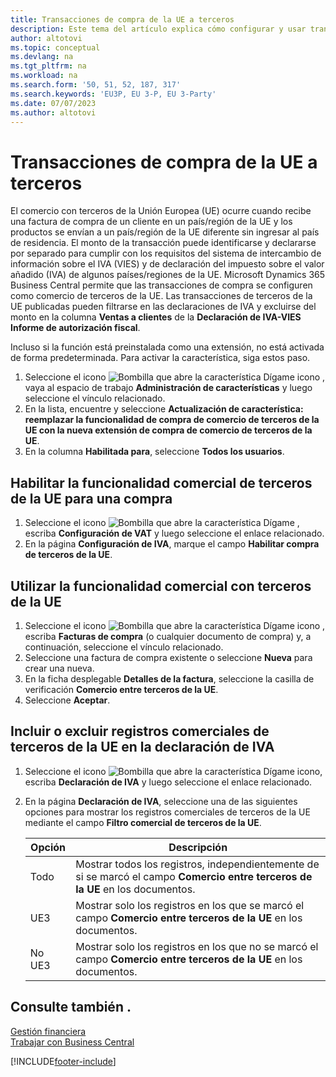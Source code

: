 ```yaml
---
title: Transacciones de compra de la UE a terceros
description: Este tema del artículo explica cómo configurar y usar transacciones de compra de terceros de la Unión Europea (UE).
author: altotovi
ms.topic: conceptual
ms.devlang: na
ms.tgt_pltfrm: na
ms.workload: na
ms.search.form: '50, 51, 52, 187, 317'
ms.search.keywords: 'EU3P, EU 3-P, EU 3-Party'
ms.date: 07/07/2023
ms.author: altotovi
---
```


# <a name="eu-third-party-purchase-transactions"></a>Transacciones de compra de la UE a terceros

El comercio con terceros de la Unión Europea (UE) ocurre cuando recibe una factura de compra de un cliente en un país/región de la UE y los productos se envían a un país/región de la UE diferente sin ingresar al país de residencia. El monto de la transacción puede identificarse y declararse por separado para cumplir con los requisitos del sistema de intercambio de información sobre el IVA (VIES) y de declaración del impuesto sobre el valor añadido (IVA) de algunos países/regiones de la UE. Microsoft Dynamics 365 Business Central permite que las transacciones de compra se configuren como comercio de terceros de la UE. Las transacciones de terceros de la UE publicadas pueden filtrarse en las declaraciones de IVA y excluirse del monto en la columna **Ventas a clientes** de la **Declaración de IVA-VIES Informe de autorización fiscal**.

Incluso si la función está preinstalada como una extensión, no está activada de forma predeterminada. Para activar la característica, siga estos paso.

1. Seleccione el icono ![Bombilla que abre la característica Dígame](media/ui-search/search_small.png "Dígame qué desea hacer") icono , vaya al espacio de trabajo **Administración de características** y luego seleccione el vínculo relacionado.
2. En la lista, encuentre y seleccione **Actualización de característica: reemplazar la funcionalidad de compra de comercio de terceros de la UE con la nueva extensión de compra de comercio de terceros de la UE**.
3. En la columna **Habilitada para**, seleccione **Todos los usuarios**.

## <a name="enable-eu-third-party-trade-functionality-for-a-purchase"></a>Habilitar la funcionalidad comercial de terceros de la UE para una compra

1. Seleccione el icono ![Bombilla que abre la característica Dígame](media/ui-search/search_small.png "Dígame qué desea hacer") , escriba **Configuración de VAT** y luego seleccione el enlace relacionado.
2. En la página **Configuración de IVA**, marque el campo **Habilitar compra de terceros de la UE**.

## <a name="use-eu-third-party-trade-functionality"></a>Utilizar la funcionalidad comercial con terceros de la UE

1. Seleccione el icono ![Bombilla que abre la característica Dígame](media/ui-search/search_small.png "Dígame qué desea hacer") icono , escriba **Facturas de compra** (o cualquier documento de compra) y, a continuación, seleccione el vínculo relacionado.
2. Seleccione una factura de compra existente o seleccione **Nueva** para crear una nueva.
3. En la ficha desplegable **Detalles de la factura**, seleccione la casilla de verificación **Comercio entre terceros de la UE**.
4. Seleccione **Aceptar**.

## <a name="include-or-exclude-eu-third-party-trade-records-on-the-vat-statement"></a>Incluir o excluir registros comerciales de terceros de la UE en la declaración de IVA

1. Seleccione el icono ![Bombilla que abre la característica Dígame](media/ui-search/search_small.png "Dígame qué desea hacer") icono, escriba **Declaración de IVA** y luego seleccione el enlace relacionado.
2. En la página **Declaración de IVA**, seleccione una de las siguientes opciones para mostrar los registros comerciales de terceros de la UE mediante el campo **Filtro comercial de terceros de la UE**.

    | Opción | Descripción |
    |--------|-------------|
    | Todo | Mostrar todos los registros, independientemente de si se marcó el campo **Comercio entre terceros de la UE** en los documentos. |
    | UE3 | Mostrar solo los registros en los que se marcó el campo **Comercio entre terceros de la UE** en los documentos. |
    | No UE3 | Mostrar solo los registros en los que no se marcó el campo **Comercio entre terceros de la UE** en los documentos. |


## <a name="see-also"></a>Consulte también .
[Gestión financiera](finance.md)  
[Trabajar con Business Central](ui-work-product.md)

[!INCLUDE[footer-include](includes/footer-banner.md)]
